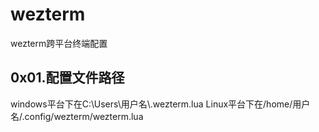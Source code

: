# wezterm
wezterm跨平台终端配置

## 0x01.配置文件路径

windows平台下在C:\\Users\\用户名\\.wezterm.lua
Linux平台下在/home/用户名/.config/wezterm/wezterm.lua
